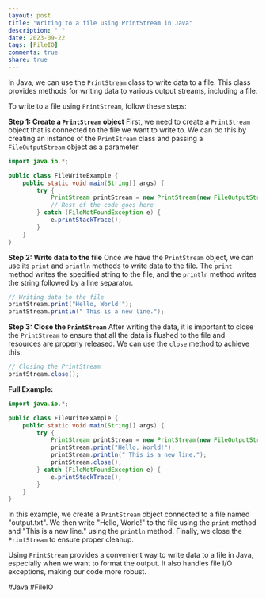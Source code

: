```yaml
---
layout: post
title: "Writing to a file using PrintStream in Java"
description: " "
date: 2023-09-22
tags: [FileIO]
comments: true
share: true
---
```


In Java, we can use the `PrintStream` class to write data to a file. This class provides methods for writing data to various output streams, including a file.

To write to a file using `PrintStream`, follow these steps:

**Step 1: Create a `PrintStream` object**
First, we need to create a `PrintStream` object that is connected to the file we want to write to. We can do this by creating an instance of the `PrintStream` class and passing a `FileOutputStream` object as a parameter.

```java
import java.io.*;

public class FileWriteExample {
    public static void main(String[] args) {
        try {
            PrintStream printStream = new PrintStream(new FileOutputStream("output.txt"));
            // Rest of the code goes here
        } catch (FileNotFoundException e) {
            e.printStackTrace();
        }
    }
}
```

**Step 2: Write data to the file**
Once we have the `PrintStream` object, we can use its `print` and `println` methods to write data to the file. The `print` method writes the specified string to the file, and the `println` method writes the string followed by a line separator.

```java
// Writing data to the file
printStream.print("Hello, World!");
printStream.println(" This is a new line.");
```

**Step 3: Close the `PrintStream`**
After writing the data, it is important to close the `PrintStream` to ensure that all the data is flushed to the file and resources are properly released. We can use the `close` method to achieve this.

```java
// Closing the PrintStream
printStream.close();
```

**Full Example:**

```java
import java.io.*;

public class FileWriteExample {
    public static void main(String[] args) {
        try {
            PrintStream printStream = new PrintStream(new FileOutputStream("output.txt"));
            printStream.print("Hello, World!");
            printStream.println(" This is a new line.");
            printStream.close();
        } catch (FileNotFoundException e) {
            e.printStackTrace();
        }
    }
}
```

In this example, we create a `PrintStream` object connected to a file named "output.txt". We then write "Hello, World!" to the file using the `print` method and "This is a new line." using the `println` method. Finally, we close the `PrintStream` to ensure proper cleanup.

Using `PrintStream` provides a convenient way to write data to a file in Java, especially when we want to format the output. It also handles file I/O exceptions, making our code more robust.

#Java #FileIO